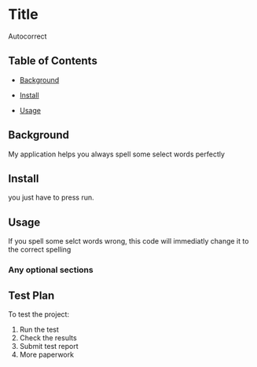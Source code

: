 # Title

Autocorrect

## Table of Contents

- [Background](#background)

- [Install](#install)

- [Usage](#usage)

## Background

My application helps you always spell some select words perfectly

## Install

you just have to press run.

## Usage

If you spell some selct words wrong, this code will immediatly change it to the correct spelling

### Any optional sections


## Test Plan

To test the project:

1.  Run the test
2.  Check the results
3.  Submit test report
4.  More paperwork
